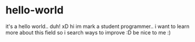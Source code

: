 # hello-world
it's a hello world.. duh! xD
hi im mark a student programmer.. 
i want to learn more about this field 
so i search ways to improve :D
be nice to me :)
